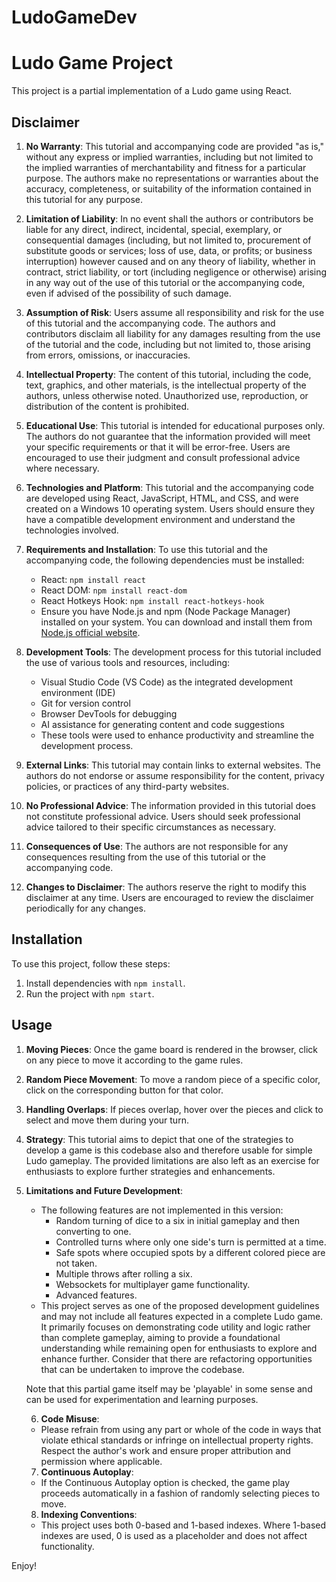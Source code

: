 # LudoGameDev
# Ludo Game Project

This project is a partial implementation of a Ludo game using React.

## Disclaimer

1. **No Warranty**: This tutorial and accompanying code are provided "as is," without any express or implied warranties, including but not limited to the implied warranties of merchantability and fitness for a particular purpose. The authors make no representations or warranties about the accuracy, completeness, or suitability of the information contained in this tutorial for any purpose.

2. **Limitation of Liability**: In no event shall the authors or contributors be liable for any direct, indirect, incidental, special, exemplary, or consequential damages (including, but not limited to, procurement of substitute goods or services; loss of use, data, or profits; or business interruption) however caused and on any theory of liability, whether in contract, strict liability, or tort (including negligence or otherwise) arising in any way out of the use of this tutorial or the accompanying code, even if advised of the possibility of such damage.

3. **Assumption of Risk**: Users assume all responsibility and risk for the use of this tutorial and the accompanying code. The authors and contributors disclaim all liability for any damages resulting from the use of the tutorial and the code, including but not limited to, those arising from errors, omissions, or inaccuracies.

4. **Intellectual Property**: The content of this tutorial, including the code, text, graphics, and other materials, is the intellectual property of the authors, unless otherwise noted. Unauthorized use, reproduction, or distribution of the content is prohibited.

5. **Educational Use**: This tutorial is intended for educational purposes only. The authors do not guarantee that the information provided will meet your specific requirements or that it will be error-free. Users are encouraged to use their judgment and consult professional advice where necessary.

6. **Technologies and Platform**: This tutorial and the accompanying code are developed using React, JavaScript, HTML, and CSS, and were created on a Windows 10 operating system. Users should ensure they have a compatible development environment and understand the technologies involved.

7. **Requirements and Installation**: To use this tutorial and the accompanying code, the following dependencies must be installed:
   - React: `npm install react`
   - React DOM: `npm install react-dom`
   - React Hotkeys Hook: `npm install react-hotkeys-hook`
   - Ensure you have Node.js and npm (Node Package Manager) installed on your system. You can download and install them from [Node.js official website](https://nodejs.org/).

8. **Development Tools**: The development process for this tutorial included the use of various tools and resources, including:
   - Visual Studio Code (VS Code) as the integrated development environment (IDE)
   - Git for version control
   - Browser DevTools for debugging
   - AI assistance for generating content and code suggestions
   - These tools were used to enhance productivity and streamline the development process.

9. **External Links**: This tutorial may contain links to external websites. The authors do not endorse or assume responsibility for the content, privacy policies, or practices of any third-party websites.

10. **No Professional Advice**: The information provided in this tutorial does not constitute professional advice. Users should seek professional advice tailored to their specific circumstances as necessary.

11. **Consequences of Use**: The authors are not responsible for any consequences resulting from the use of this tutorial or the accompanying code.

12. **Changes to Disclaimer**: The authors reserve the right to modify this disclaimer at any time. Users are encouraged to review the disclaimer periodically for any changes.

## Installation

To use this project, follow these steps:

1. Install dependencies with `npm install`.
2. Run the project with `npm start`.

## Usage

1. **Moving Pieces**: Once the game board is rendered in the browser, click on any piece to move it according to the game rules.

2. **Random Piece Movement**: To move a random piece of a specific color, click on the corresponding button for that color.

3. **Handling Overlaps**: If pieces overlap, hover over the pieces and click to select and move them during your turn.

4. **Strategy**: This tutorial aims to depict that one of the strategies to develop a game is this codebase also and therefore usable for simple Ludo gameplay. The provided limitations are also left as an exercise for enthusiasts to explore further strategies and enhancements.

5. **Limitations and Future Development**:
   - The following features are not implemented in this version:
     - Random turning of dice to a six in initial gameplay and then converting to one.
     - Controlled turns where only one side's turn is permitted at a time.
     - Safe spots where occupied spots by a different colored piece are not taken.
     - Multiple throws after rolling a six.
     - Websockets for multiplayer game functionality.
     - Advanced features.
   - This project serves as one of the proposed development guidelines and may not include all features expected in a complete Ludo game. It primarily focuses on demonstrating code utility and logic rather than complete gameplay, aiming to provide a foundational understanding while remaining open for enthusiasts to explore and enhance further. Consider that there are refactoring opportunities that can be undertaken to improve the codebase.
   
   Note that this partial game itself may be 'playable' in some sense and can be used for experimentation and learning purposes.

   6. **Code Misuse**:
   - Please refrain from using any part or whole of the code in ways that violate ethical standards or infringe on intellectual property rights. Respect the author's work and ensure proper attribution and permission where applicable.   

   7. **Continuous Autoplay**:
   - If the Continuous Autoplay option is checked, the game play proceeds automatically in a fashion of randomly selecting pieces to move.

   8. **Indexing Conventions**:
   - This project uses both 0-based and 1-based indexes. Where 1-based indexes are used, 0 is used as a placeholder and does not affect functionality.

Enjoy!
